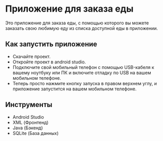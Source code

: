 # Приложение для заказа еды
Это приложение для заказа еды, с помощью которого вы можете заказать свою любимую еду из списка доступной еды в приложении.

## Как запустить приложение
- Скачайте проект.
- Откройте проект в android studio.
- Подключите свой мобильный телефон с помощью USB-кабеля к вашему ноутбуку или ПК и включите отладку по USB на вашем мобильном телефоне.
- Теперь просто нажмите кнопку запуска в правом верхнем углу, и приложение запустится на вашем мобильном телефоне.

## Инструменты
- Android Studio
- XML (Фронтенд)
- Java (Бэкенд)
- SQLite (База данных)
